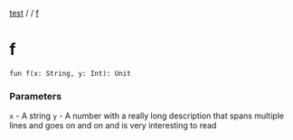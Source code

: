 [test](out.md) / [](out.md) / [f](out.md)


# f


```
fun f(x: String, y: Int): Unit
```






### Parameters

`x` - A string
`y` - A number with a really long description that spans multiple lines and goes
on and on and is very interesting to read
